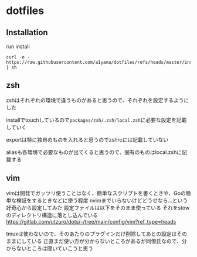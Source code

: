 # dotfiles

## Installation
run install
```
curl -o - https://raw.githubusercontent.com/a1yama/dotfiles/refs/heads/master/install | sh
```

## zsh
zshはそれぞれの環境で違うものがあると思うので、それぞれを設定するようにした

installでtouchしているので`packages/zsh/.zsh/local.zsh`に必要な設定を記載していく

exportは特に独自のものを入れると思うのでzshrcには記載していない

aliasも各環境で必要なものが出てくると思うので、固有のものはlocal.zshに記載する

## vim 
vimは開発でガッツリ使うことはなく、簡単なスクリプトを書くときや、Goの簡単な検証をするときなどに使う程度
nvimまでいらないけどどうせなら…という好奇心から設定してみた
設定ファイルは以下をそのまま使っている
それをstowのディレクトリ構造に落とし込んでいる
https://gitlab.com/utzuro/dots/-/tree/main/config/vim?ref_type=heads

tmuxは使わないので、そのあたりのプラグインだけ削除してあとの設定はそのままにしている
正直まだ使い方が分からないところがあるが同僚氏なので、分からないところは聞いていこうと思う
